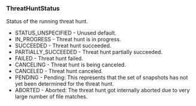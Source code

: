 ### ThreatHuntStatus
Status of the running threat hunt.

- STATUS_UNSPECIFIED - Unused default.
- IN_PROGRESS - Threat hunt is in progress.
- SUCCEEDED - Threat hunt succeeded.
- PARTIALLY_SUCCEEDED - Threat hunt partially succeeded.
- FAILED - Threat hunt failed.
- CANCELING - Threat hunt is being canceled.
- CANCELED - Threat hunt canceled.
- PENDING - Pending: This represents that the set of snapshots has not yet been
determined for the threat hunt.
- ABORTED - Aborted: The threat hunt got internally aborted due to very large number
of file matches.
